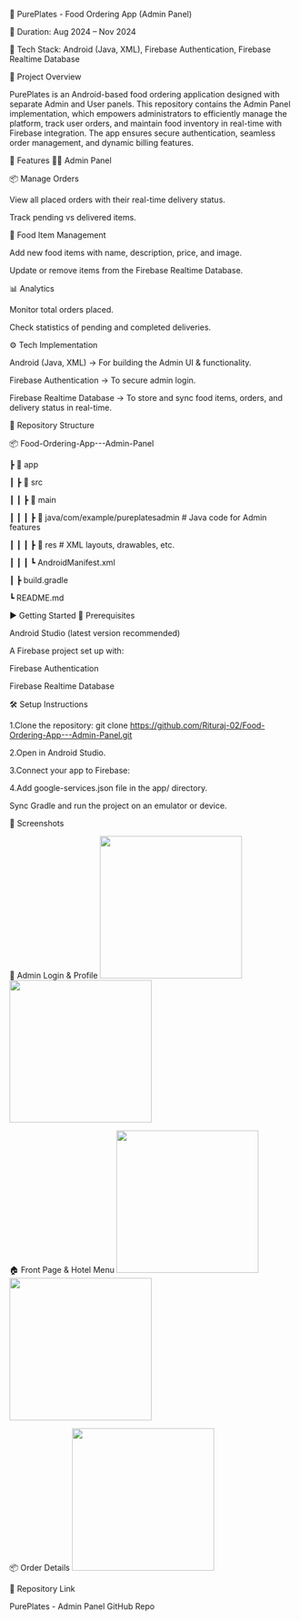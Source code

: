 🍴 PurePlates - Food Ordering App (Admin Panel)

📅 Duration: Aug 2024 – Nov 2024

📌 Tech Stack: Android (Java, XML), Firebase Authentication, Firebase Realtime Database

📖 Project Overview

PurePlates is an Android-based food ordering application designed with separate Admin and User panels.
This repository contains the Admin Panel implementation, which empowers administrators
to efficiently manage the platform, track user orders, and maintain food inventory in real-time with Firebase integration.
The app ensures secure authentication, seamless order management, and dynamic billing features.

🚀 Features
👨‍💼 Admin Panel

📦 Manage Orders

View all placed orders with their real-time delivery status.

Track pending vs delivered items.

🍕 Food Item Management

Add new food items with name, description, price, and image.

Update or remove items from the Firebase Realtime Database.

📊 Analytics

Monitor total orders placed.

Check statistics of pending and completed deliveries.

⚙️ Tech Implementation

Android (Java, XML) → For building the Admin UI & functionality.

Firebase Authentication → To secure admin login.

Firebase Realtime Database → To store and sync food items, orders, and delivery status in real-time.

📂 Repository Structure

📦 Food-Ordering-App---Admin-Panel

 ┣ 📂 app
 
 ┃ ┣ 📂 src
 
 ┃ ┃ ┣ 📂 main
 
 ┃ ┃ ┃ ┣ 📂 java/com/example/pureplatesadmin  # Java code for Admin features
 
 ┃ ┃ ┃ ┣ 📂 res                             # XML layouts, drawables, etc.
 
 ┃ ┃ ┃ ┗ AndroidManifest.xml
 
 ┃ ┣ build.gradle
 
 ┗ README.md

▶️ Getting Started
🔧 Prerequisites

Android Studio (latest version recommended)

A Firebase project set up with:

Firebase Authentication

Firebase Realtime Database

🛠 Setup Instructions

1.Clone the repository: git clone https://github.com/Rituraj-02/Food-Ordering-App---Admin-Panel.git

2.Open in Android Studio.

3.Connect your app to Firebase:

4.Add google-services.json file in the app/ directory.

Sync Gradle and run the project on an emulator or device.

📸 Screenshots

🔐 Admin Login & Profile
<img src="https://github.com/Rituraj-02/Food-Ordering-App---Admin-Panel/blob/main/Admin%20Panel/Admin%20Login.jpeg" width="250"/> <img src="https://github.com/Rituraj-02/Food-Ordering-App---Admin-Panel/blob/main/Admin%20Panel/Admin%20Profile.jpeg" width="250"/>

🏠 Front Page & Hotel Menu
<img src="https://github.com/Rituraj-02/Food-Ordering-App---Admin-Panel/blob/main/Admin%20Panel/Front%20Page.jpeg" width="250"/> <img src="https://github.com/Rituraj-02/Food-Ordering-App---Admin-Panel/blob/main/Admin%20Panel/Hotel%20Menu.jpeg" width="250"/>

📦 Order Details
<img src="https://github.com/Rituraj-02/Food-Ordering-App---Admin-Panel/blob/main/Admin%20Panel/Order%20Details.jpeg" width="250"/>


🔗 Repository Link

PurePlates - Admin Panel GitHub Repo

